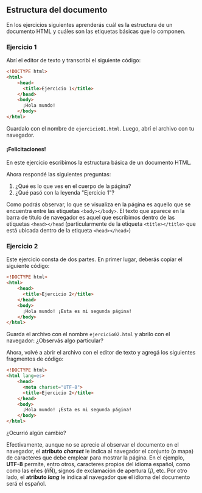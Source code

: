 ## Estructura del documento
En los ejercicios siguientes aprenderás cuál es la estructura de un documento HTML y cuáles son las etiquetas básicas que lo componen.


### Ejercicio 1
Abrí el editor de texto y transcribí el siguiente código: 

```html
<!DOCTYPE html>
<html>
    <head>
      <title>Ejercicio 1</title>
    </head>
    <body>
      ¡Hola mundo!
    </body>
</html>
```

Guardalo con el nombre de `ejercicio01.html`. Luego, abrí el archivo con tu navegador.

#### ¡Felicitaciones!
En este ejercicio escribimos la estructura básica de un documento HTML.

Ahora respondé las siguientes preguntas: 

1. ¿Qué es lo que ves en el cuerpo de la página? 
2. ¿Qué pasó con la leyenda "Ejercicio 1"?

Como podrás observar, lo que se visualiza en la página es aquello que se encuentra entre las etiquetas `<body></body>`. El texto que aparece en la barra de título de navegador es aquel que escribimos dentro de las etiquetas `<head></head` (particularmente de la etiqueta `<title></title>` que está ubicada dentro de la etiqueta `<head></head>`)

### Ejercicio 2 
Este ejercicio consta de dos partes. En primer lugar, deberás copiar el siguiente código: 

```html linenums="1"
<!DOCTYPE html>
<html>
    <head>
      <title>Ejercicio 2</title>
    </head>
    <body>
      ¡Hola mundo! ¡Esta es mi segunda página!
    </body>
</html>
```
Guarda el archivo con el nombre `ejercicio02.html` y abrilo con el navegador: ¿Observás algo particular? 

Ahora, volvé a abrir el archivo con el editor de texto y agregá los siguientes fragmentos de código: 

```html linenums="1" hl_lines="4"
<!DOCTYPE html>
<html lang=es>
    <head>
      <meta charset="UTF-8">
      <title>Ejercicio 2</title>
    </head>
    <body>
      ¡Hola mundo! ¡Esta es mi segunda página!
    </body>
</html>
```
¿Ocurrió algún cambio?

Efectivamente, aunque no se aprecie al observar el documento en el navegador, el **atributo** **_charset_** le indica al navegador el conjunto (o mapa) de caracteres que debe emplear para mostrar la página. En el ejemplo, **UTF-8** permite, entro otros, caracteres propios del idioma español, como como las eñes (ñÑ), signos de exclamación de apertura (¡), etc. Por otro lado, el **atributo _lang_** le indica al navegador que el idioma del documento será el español. 
